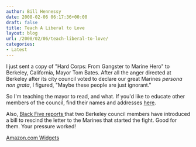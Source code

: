 ```yaml
---
author: Bill Hennessy
date: 2008-02-06 06:17:36+00:00
draft: false
title: Teach A Liberal to Love
layout: blog
url: /2008/02/06/teach-liberal-to-love/
categories:
- Latest
---
```


I just sent a copy of "Hard Corps: From Gangster to Marine Hero" to Berkeley, California, Mayor Tom Bates.  After all the anger directed at Berkeley after its city council voted to declare our great Marines _persona non grata_, I figured, "Maybe these people are just ignorant."

So I'm teaching the mayor to read, and what.  If you'd like to educate other members of the council, find their names and addresses [here](https://hennessysview.com/2008/02/03/give-berkeley-to-taliban/).

Also, [Black Five reports ](https://www.blackfive.net/main/2008/02/us-marines-winn.html)that two Berkeley council members have introduced a bill to rescind the letter to the Marines that started the fight.  Good for them.  Your pressure worked!

  [Amazon.com Widgets](https://ws.amazon.com/widgets/q?ServiceVersion=20070822&MarketPlace=US&ID=V20070822%2FUS%2Fhennesssview-20%2F8005%2F5eda38c3-6f6b-42d0-8e15-af9016febe10&Operation=NoScript)
